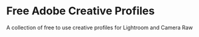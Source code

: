 # Free Adobe Creative Profiles
A collection of free to use creative profiles for Lightroom and Camera Raw
